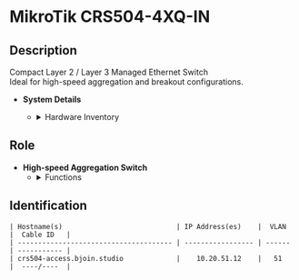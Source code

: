 # MikroTik CRS504-4XQ-IN

## Description
Compact Layer 2 / Layer 3 Managed Ethernet Switch  
Ideal for high-speed aggregation and breakout configurations.

- **System Details**
    - <details>
        <summary>Hardware Inventory</summary>

        <details>
        <summary>Ports</summary>

            - 4x 100Gb QSFP28  
            - 1x 1Gb RJ45 (Management)  
            - 1x RJ45 Console

        </details>

        <details>
        <summary>CPU</summary>

            - QCA9531 @ 650 MHz

        </details>

        <details>
        <summary>RAM</summary>

            - 64MB

        </details>

        <details>
        <summary>Storage</summary>

            - 16MB Flash

        </details>

        <details>
        <summary>Power</summary>

            - Dual AC inputs  
            - Max consumption: 41W  
            - Fan-cooled

        </details>

        <details>
        <summary>Operating System</summary>

            - RouterOS v7 (License Level 5)

        </details>

        <details>
        <summary>Manual</summary>

            - [CRS504-4XQ-IN Manual](https://help.mikrotik.com/docs/display/UM/CRS504-4XQ-IN)

        </details>

    </details>

## Role
- **High-speed Aggregation Switch**
    - <details>
        <summary>Functions</summary>

        - Aggregates 100Gb links from hypervisors and storage  
        - Supports breakout to 25Gb and 10Gb  
        - VLAN, QoS, and routing features

        </details>
    </details>

## Identification
```
| Hostname(s)                            | IP Address(es)    |  VLAN  |  Cable ID   |
| -------------------------------------- | ----------------- | ------ | ----------- |
| crs504-access.bjoin.studio             |    10.20.51.12    |   51   |  ----/----  |
```
